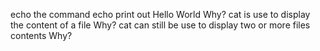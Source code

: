 echo the command echo print out Hello World
Why?
cat is use to display the content of a file
Why?
cat can still be use to display two or more files contents
Why?
